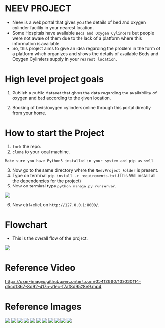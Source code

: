 # NEEV PROJECT

* Neev is a web portal that gives you the details of bed and oxygen cylinder facility in your nearest location.
* Some Hospitals have available ```Beds and Oxygen Cylinders``` but people were not aware of them due to the lack of a platform where this information is available.​
* So, this project aims to give an idea regarding the problem in the form of a platform which organizes and shows the details of available Beds and Oxygen Cylinders supply in your ```nearest location.```

# High level project goals

1. Publish a public dataset that gives the data regarding the availability of oxygen and bed according to the given location.

2. Booking of beds/oxygen cylinders online through this portal directly from your home.

# How to start the Project

1. ```fork``` the repo.
2. ```clone``` to your local machine.

```Make sure you have Python3 installed in your system and pip as well```

3. Now go to the same directory where the ```NeevProject Folder``` is present.
4. Type on terminal ```pip install -r requirements.txt```.(This Will install all the dependencies for the project)
5. Now on terminal type ```python manage.py runserver```.

<img src="extrafiles/images/terminal.png">

6. Now ctrl+click on  ```http://127.0.0.1:8000/```.

# Flowchart
* This is the overall flow of the project.
<img src="extrafiles/images/flowchart.png">

# Reference Video

https://user-images.githubusercontent.com/65412890/162630114-d5cd1367-8d92-4175-a1ec-f7af8d9528e9.mp4



# Reference Images
<img src="extrafiles/images/img1.png">

<img src="extrafiles/images/img2.png">

<img src="extrafiles/images/img3.png">

<img src="extrafiles/images/img4.png">

<img src="extrafiles/images/img5.png">

<img src="extrafiles/images/img6.png">

<img src="extrafiles/images/img7.png">

<img src="extrafiles/images/img8.png">

<img src="extrafiles/images/img9.png">

<img src="extrafiles/images/img10.png">

<img src="extrafiles/images/img11.png">

